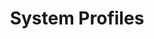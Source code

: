 ---
sidebar_label: "System Profiles"
title: "System Profiles"
description: "Understanding the Cluster Profiles Concept and how they make Spectro Cloud powerful"
hide_table_of_contents: false
tags: ["profiles", "system profiles"]
---